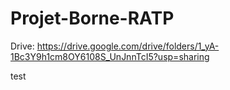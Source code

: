 # Projet-Borne-RATP

Drive: https://drive.google.com/drive/folders/1_yA-1Bc3Y9h1cm8OY6108S_UnJnnTcI5?usp=sharing

test